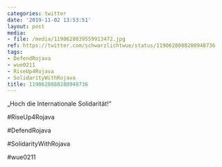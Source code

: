 ```yaml
---
categories: twitter
date: '2019-11-02 13:53:51'
layout: post
media:
- file: /media/1190628039559913472.jpg
ref: https://twitter.com/schwarzlichtwue/status/1190628088280948736
tags:
- DefendRojava
- wue0211
- RiseUp4Rojava
- SolidarityWithRojava
title: 1190628088280948736
---
```

„Hoch die Internationale Solidarität!“

#RiseUp4Rojava

#DefendRojava

#SolidarityWithRojava

#wue0211  